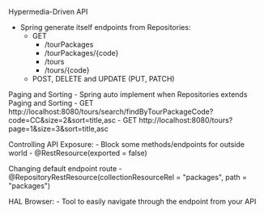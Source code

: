 Hypermedia-Driven API
- Spring generate itself endpoints from Repositories:
    - GET 
        - /tourPackages 
        - /tourPackages/{code}
        - /tours
        - /tours/{code}
    - POST, DELETE and UPDATE (PUT, PATCH)
    
Paging and Sorting
    - Spring auto implement when Repositories extends Paging and Sorting
    - GET http://localhost:8080/tours/search/findByTourPackageCode?code=CC&size=2&sort=title,asc
    - GET http://localhost:8080/tours?page=1&size=3&sort=title,asc

Controlling API Exposure:
    - Block some methods/endpoints for outside world
        - @RestResource(exported = false)

Changing default endpoint route
    - @RepositoryRestResource(collectionResourceRel = "packages", path = "packages")

HAL Browser:
    - Tool to easily navigate through the endpoint from your API